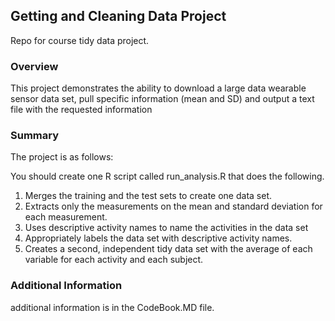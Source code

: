 ## Getting and Cleaning Data Project

Repo for course tidy data project.

### Overview
This project demonstrates the ability to download a large data wearable sensor data set, pull specific information (mean and SD) and output a text file with the requested information


###  Summary
The project is as follows:

You should create one R script called run_analysis.R that does the following. 
1. Merges the training and the test sets to create one data set.
2. Extracts only the measurements on the mean and standard deviation for each measurement. 
3. Uses descriptive activity names to name the activities in the data set
4. Appropriately labels the data set with descriptive activity names. 
5. Creates a second, independent tidy data set with the average of each variable for each activity and each subject. 

### Additional Information
additional information is in the CodeBook.MD file.